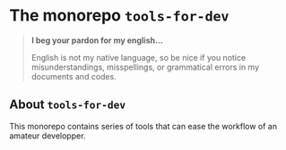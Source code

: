 The monorepo `tools-for-dev`
==============================

> **I beg your pardon for my english...**
>
> English is not my native language, so be nice if you notice misunderstandings, misspellings, or grammatical errors in my documents and codes.


About `tools-for-dev`
-----------------------

This monorepo contains series of tools that can ease the workflow of an amateur developper.

<!-- :monorepo-content-START: -->
<!-- :monorepo-content-END: -->


<!-- :version-START: -->
<!-- :version-END: -->

